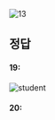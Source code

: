 ![13](https://user-images.githubusercontent.com/69576676/133033068-bb2ea5bc-c5b1-4820-98b7-5e793e4e710c.JPG)

정답
----
#### 19:
![student](https://user-images.githubusercontent.com/69576676/133033431-f5495a6a-14e8-4803-a882-435ecd3559a2.JPG)

#### 20:
